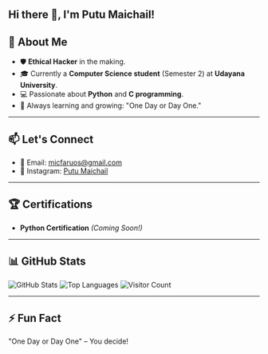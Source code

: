 ## Hi there 👋, I'm Putu Maichail!

## 🌟 About Me
- 🛡️ **Ethical Hacker** in the making.
- 🎓 Currently a **Computer Science student** (Semester 2) at **Udayana University**.
- 💻 Passionate about **Python** and **C programming**.
- 🌱 Always learning and growing: "One Day or Day One."

---

## 📫 Let's Connect
- 📧 Email: [micfaruos@gmail.com](mailto:your-micfaruos@gmail.com)
- 📸 Instagram: [Putu Maichail](https://instagram.com/putu_maichail)

---

## 🏆 Certifications
- **Python Certification** *(Coming Soon!)*

---

## 📊 GitHub Stats
![GitHub Stats](https://github-readme-stats.vercel.app/api?username=PutuMaichail&show_icons=true&theme=radical)
![Top Languages](https://github-readme-stats.vercel.app/api/top-langs/?username=PutuMaichail&layout=compact&theme=radical)
![Visitor Count](https://komarev.com/ghpvc/?username=PutuMaichail&color=blue)

---

## ⚡ Fun Fact
"One Day or Day One" – You decide!
